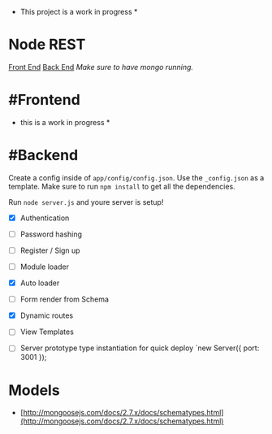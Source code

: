 * This project is a work in progress *

Node REST
===

[Front End](#Frontend)
[Back End](#Backend)
*Make sure to have mongo running.*

#Frontend
===

* this is a work in progress *


#Backend
===
Create a config inside of `app/config/config.json`. Use the `_config.json` as a template.
Make sure to run `npm install` to get all the dependencies.

Run `node server.js` and youre server is setup!

* [x] Authentication
* [ ] Password hashing
* [ ] Register / Sign up
* [ ] Module loader
* [x] Auto loader
* [ ] Form render from Schema
* [x] Dynamic routes
* [ ] View Templates
* [ ] Server prototype type instantiation for quick deploy `new Server({ port: 3001 }); 


Models
===
* [http://mongoosejs.com/docs/2.7.x/docs/schematypes.html](http://mongoosejs.com/docs/2.7.x/docs/schematypes.html)